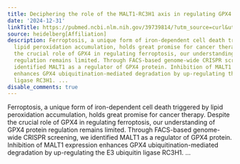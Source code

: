 ```yaml
---
title: Deciphering the role of the MALT1-RC3H1 axis in regulating GPX4 protein stability
date: '2024-12-31'
linkTitle: https://pubmed.ncbi.nlm.nih.gov/39739814/?utm_source=curl&utm_medium=rss&utm_campaign=pubmed-2&utm_content=1FakS-2QOkCT8HsMOQP1bCRQ4YzyumYOmxmF0moLsQ3dFB1E9V&fc=20220326224207&ff=20250101170753&v=2.18.0.post9+e462414
source: heidelberg[Affiliation]
description: Ferroptosis, a unique form of iron-dependent cell death triggered by
  lipid peroxidation accumulation, holds great promise for cancer therapy. Despite
  the crucial role of GPX4 in regulating ferroptosis, our understanding of GPX4 protein
  regulation remains limited. Through FACS-based genome-wide CRISPR screening, we
  identified MALT1 as a regulator of GPX4 protein. Inhibition of MALT1 expression
  enhances GPX4 ubiquitination-mediated degradation by up-regulating the E3 ubiquitin
  ligase RC3H1. ...
disable_comments: true
---
```

Ferroptosis, a unique form of iron-dependent cell death triggered by lipid peroxidation accumulation, holds great promise for cancer therapy. Despite the crucial role of GPX4 in regulating ferroptosis, our understanding of GPX4 protein regulation remains limited. Through FACS-based genome-wide CRISPR screening, we identified MALT1 as a regulator of GPX4 protein. Inhibition of MALT1 expression enhances GPX4 ubiquitination-mediated degradation by up-regulating the E3 ubiquitin ligase RC3H1. ...